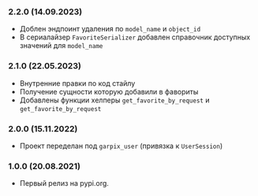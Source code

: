 ### 2.2.0 (14.09.2023)

- Доблен эндпоинт удаления по `model_name` и `object_id`
- В сериалайзер `FavoriteSerializer` добавлен справочник доступных значений для `model_name`

### 2.1.0 (22.05.2023)

- Внутренние правки по код стайлу
- Получение сущности которую добавили в фавориты
- Добавлены функции хелперы `get_favorite_by_request` и `get_favorite_by_request`


### 2.0.0 (15.11.2022)

- Проект переделан под `garpix_user` (привязка к `UserSession`)

### 1.0.0 (20.08.2021)

- Первый релиз на pypi.org.
